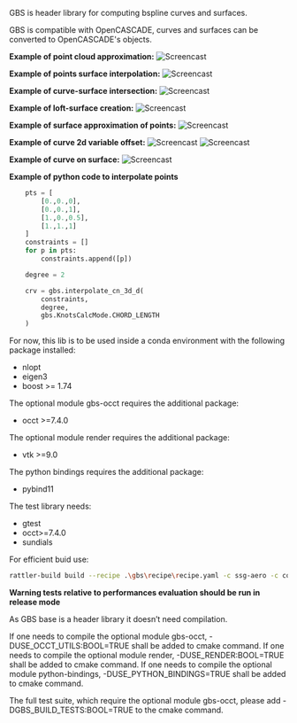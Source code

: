 GBS is header library for computing bspline curves and surfaces.

GBS is compatible with OpenCASCADE, curves and surfaces can be converted to OpenCASCADE's objects.

__Example of point cloud approximation:__
![Screencast](img/foilApproximation.png)

__Example of points surface interpolation:__
![Screencast](img/pointSurfInterp.png)

__Example of curve-surface intersection:__
![Screencast](img/curve_surface_intersection.png)

__Example of loft-surface creation:__
![Screencast](img/loft.png)

__Example of surface approximation of points:__
![Screencast](img/surf_approx.png)


__Example of curve 2d variable offset:__
![Screencast](img/offset2d.png)
![Screencast](img/foil_offset.png)

__Example of curve on surface:__
![Screencast](img/curves_on_surface.png)

__Example of python code to interpolate points__
```python
    pts = [
        [0.,0.,0],
        [0.,0.,1],
        [1.,0.,0.5],
        [1.,1.,1]
    ]
    constraints = []
    for p in pts:
        constraints.append([p])

    degree = 2

    crv = gbs.interpolate_cn_3d_d(
        constraints,
        degree,
        gbs.KnotsCalcMode.CHORD_LENGTH
    )
```
For now, this lib is to be used inside a conda environment with the following package installed:
* nlopt 
* eigen3
* boost >= 1.74

The optional module gbs-occt requires the additional package:
* occt >=7.4.0

The optional module render requires the additional package:
* vtk >=9.0

The python bindings requires the additional package:
* pybind11

The test library needs:
* gtest
* occt>=7.4.0
* sundials

For efficient buid use:
``` bash
rattler-build build --recipe .\gbs\recipe\recipe.yaml -c ssg-aero -c conda-forge
```

**Warning tests relative to performances evaluation should be run in release mode**

As GBS base is a header library it doesn’t need compilation.

If one needs to compile the optional module gbs-occt, -DUSE_OCCT_UTILS:BOOL=TRUE shall be added to cmake command.
If one needs to compile the optional module render, -DUSE_RENDER:BOOL=TRUE shall be added to cmake command.
If one needs to compile the optional module python-bindings, -DUSE_PYTHON_BINDINGS=TRUE shall be added to cmake command.

The full test suite, which require the optional module gbs-occt, please add -DGBS_BUILD_TESTS:BOOL=TRUE to the cmake command.
